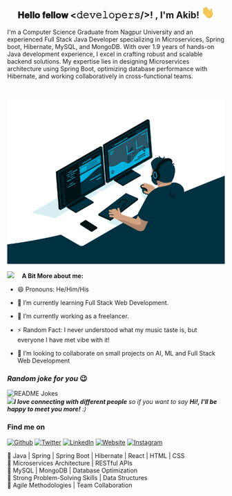 <div align="center">
<h2>𝐇𝐞𝐥𝐥𝐨 𝐟𝐞𝐥𝐥𝐨𝐰 <𝚍𝚎𝚟𝚎𝚕𝚘𝚙𝚎𝚛𝚜/>! , I'm Akib! <img src="wave.gif" width="30px" /></h2>
</div>

I'm a Computer Science Graduate from Nagpur University and an experienced Full Stack Java Developer specializing in Microservices, Spring boot, Hibernate, MySQL, and MongoDB. With over 1.9 years of hands-on Java development experience, I excel in crafting robust and scalable backend solutions. My expertise lies in designing Microservices architecture using Spring Boot, optimizing database performance with Hibernate, and working collaboratively in cross-functional teams.

<br><br>
<img src="code.gif" />

<img src="https://media.giphy.com/media/JRDDRW6ZluTuDhSZZJ/giphy.gif" width=50 /> 
**A Bit More about me:** 
- 😄 Pronouns: He/Him/His
- 🌱 I’m currently learning Full Stack Web Development.
- 🔭 I’m currently working as a freelancer.

- ⚡ Random Fact: I never understood what my music taste is, but everyone I have met vibe with it!    
- 👯 I’m looking to collaborate on small projects on AI, ML and Full Stack Web Development
### _Random joke for you_ 😉
<img src="https://readme-jokes.vercel.app/api" alt="README Jokes" />

<br />
<img src="https://media.giphy.com/media/LnQjpWaON8nhr21vNW/giphy.gif" width="60" /><em><b>I love connecting with different people</b> so if you want to say <b>Hi!, I'll be happy to meet you more!</b> :)</em>
<h3> Find me on</h3>
<a href="https://github.com/akibkhone" target="_blank"><img alt="Github" src="https://img.shields.io/badge/GitHub-%2312100E.svg?&style=for-the-badge&logo=Github&logoColor=white" /></a>
<a href="https://twitter.com/theonlyyaman" target="_blank"><img alt="Twitter" src="https://img.shields.io/badge/twitter-%231DA1F2.svg?&style=for-the-badge&logo=twitter&logoColor=white" /></a> 
<a href="https://www.linkedin.com/in/akibkhone" target="_blank"><img alt="LinkedIn" src="https://img.shields.io/badge/linkedin-%230077B5.svg?&style=for-the-badge&logo=linkedin&logoColor=white" /></a>
<a href="https://akibkhan.tk" target="_blank"><img alt="Website" src="https://img.shields.io/badge/-Website-%FF69B4?style=for-the-badge" /></a>
<a href="https://instagram.com/wtf.yaman" target="_blank"><img alt="Instagram" src="https://img.shields.io/badge/instagram-%FF69B4.svg?&style=for-the-badge&logo=instagram&logoColor=white&color=cd486b" /></a>
</div>

🔹 Java | Spring | Spring Boot | Hibernate | React | HTML | CSS <br />
🔹 Microservices Architecture | RESTful APIs<br />
🔹 MySQL | MongoDB | Database Optimization<br />
🔹 Strong Problem-Solving Skills | Data Structures<br />
🔹 Agile Methodologies | Team Collaboration<br />
